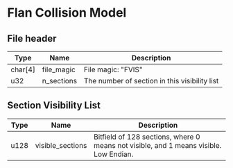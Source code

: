 # Flan Collision Model
## File header
| Type    | Name       | Description                                   |
| ------- | ---------- | --------------------------------------------- |
| char[4] | file_magic | File magic: "FVIS"                            |
| u32     | n_sections | The number of section in this visibility list | 

## Section Visibility List
| Type | Name             | Description                                                                           |
| ---- | ---------------- | ------------------------------------------------------------------------------------- |
| u128 | visible_sections | Bitfield of 128 sections, where 0 means not visible, and 1 means visible. Low Endian. |